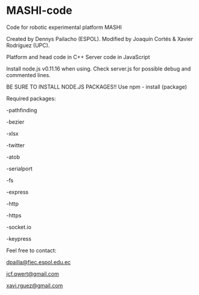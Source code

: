 # MASHI-code
Code for robotic experimental platform MASHI

Created by Dennys Pailacho (ESPOL). 
Modified by Joaquín Cortés & Xavier Rodríguez (UPC).

Platform and head code in C++
Server code in JavaScript

Install node.js v0.11.16 when using. Check server.js for possible debug and commented lines.

BE SURE TO INSTALL NODE.JS PACKAGES!!
Use npm - install (package)

Required packages:

  -pathfinding
  
  -bezier
  
  -xlsx
  
  -twitter
  
  -atob
  
  -serialport
  
  -fs
  
  -express
  
  -http
  
  -https
  
  -socket.io
  
  -keypress

Feel free to contact:

dpailla@fiec.espol.edu.ec 

jcf.qwert@gmail.com

xavi.rguez@gmail.com 
